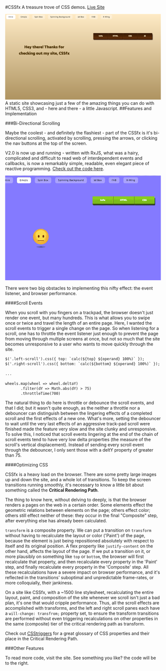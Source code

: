 #CSSfx
A treasure trove of CSS demos.
[Live Site](https://mbr84.github.io/cssfx/index.html "Live")

![main view](/public/images/front-page.png "Main page")
A static site showcasing just a few of the amazing things you can do with HTML5, CSS3, and - here and there - a little Javascript.
##Features and Implementation

###Bi-Directional Scrolling

Maybe the coolest - and definitely the flashiest - part of the CSSfx is it's bi-directional scrolling, activated by scrolling, pressing the arrows, or clicking the nav buttons at the top of the screen.

V2.0 is now up and running - written with RxJS, what was a hairy, complicated and difficult to read web of interdependent events and callbacks, is now a remarkably simple, readable, even elegant piece of reactive programming. [Check out the code here](https://github.com/mbr84/cssfx/blob/master/public/scroll.js).

![scroll effect](/public/images/scroll.gif)

There were two big obstacles to implementing this nifty effect: the event listener, and browser performance.

####Scroll Events

When you scroll with you fingers on a trackpad, the browser doesn't just render one event, but many hundreds. This is what allows you to swipe once or twice and travel the length of an entire page. Here, I wanted the scroll events to trigger a single change on the page. So when listening for a scroll, one has to throttle the event listener just enough to prevent the page from moving through multiple screens at once, but not so much that the site becomes unresponsive to a user who wants to move quickly through the site.

 ~~~~
 $('.left-scroll').css({ top: `calc(${top} ${operand} 100%)` });
 $('.right-scroll').css({ bottom: `calc(${bottom} ${operand} 100%)` });

 ...

wheels.map(wheel => wheel.deltaY)
        .filter(dY => Math.abs(dY) > 75)
        .throttleTime(700)
 ~~~~

The natural thing to do here is throttle or debounce the scroll events, and that I did; but it wasn't quite enough, as the neither a throttle nor a debouncer can distinguish between the lingering effects of a completed scroll and the first effects of a new one. What's more, setting the debouncer to wait until the very last effects of an aggressive track-pad scroll were finished made the feature very slow and the site clunky and unresponsive. To solve this, I noticed that scroll events lingering at the end of the chain of scroll events tend to have very low delta properties (the measure of the scroll's vertical displacement). Instead of sending every scroll event through the debouncer, I only sent those with a deltY property of greater than 75.

####Optimizing CSS

CSSfx is a heavy load on the browser. There are some pretty large images up and down the site, and a whole lot of transitions. To keep the screen transitions running smoothly, it's necessary to know a little bit about something called the **Critical Rendering Path**.

The thing to know here, without delving to deeply, is that the browser renders a pages on the web in a certain order. Some elements effect the geometric relations between elements on the page; others effect color; others still effect neither of these: they occur in the final "Composite" step, after everything else has already been calculated.

`transform` is a composite property. We can put a transition on `transform` without having to recalculate the layout or color ('Paint') of the page, because the element is just being repositioned absolutely with respect to itself and its original position. A flex property like `justify-content` on the other hand, affects the layout of the page. If we put a transition on it, or more plausibly on something like `top` or `bottom`, the browser will first recalculate that property, and then recalculate every property in the 'Paint' step, and finally recalculate every property in the 'Composite' step. All these recalculations have a severe impact on browser performance, and it's reflected in the transitions' suboptimal and unpredictable frame-rates, or more colloquially, their jankiness.

On a site like CSSfx, with a ~1500 line stylesheet, recalculating the entire layout, paint, and composition of the site whenever we scroll isn't just a bad plan, it's one that would cripple performance. Thus, all the scroll effects are accomplished with transforms, and the left and right scroll panes each have a `will-change: transfrom;` property set, to ensure the transform transitions are performed without even triggering recalculations on other properties in the same (composite) tier of the critical rendering path as transform.

Check out [CSStriggers](https://csstriggers.com/) for a great glossary of CSS properties and their place in the Critical Rendering Path.

###Other Features

To read more code, visit the site. See something you like? the code will be to the right.
